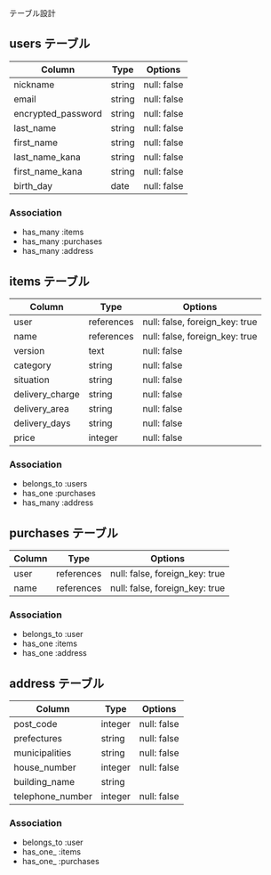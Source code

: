  テーブル設計

## users テーブル

| Column             | Type    | Options     |
| ------------------ | ------  | ----------- |
| nickname           | string  | null: false |
| email              | string  | null: false |
| encrypted_password | string  | null: false |
| last_name          | string  | null: false |
| first_name         | string  | null: false |
| last_name_kana     | string  | null: false |
| first_name_kana    | string  | null: false |
| birth_day          | date    | null: false |




### Association

- has_many :items
- has_many :purchases
- has_many :address

## items テーブル

| Column              | Type       | Options                        |
| ------              | ------     | ------------------------------ |
| user                | references | null: false, foreign_key: true |
| name                | references | null: false, foreign_key: true |
| version             | text       | null: false                    |
| category            | string     | null: false                    |
| situation           | string     | null: false                    |
| delivery_charge     | string     | null: false                    |
| delivery_area       | string     | null: false                    |
| delivery_days       | string     | null: false                    |
| price               | integer    | null: false                    |



### Association

- belongs_to :users
- has_one :purchases
- has_many :address

## purchases テーブル

| Column              | Type       | Options                        |
| ------              | ---------- | ------------------------------ |
| user                | references | null: false, foreign_key: true |
| name                | references | null: false, foreign_key: true |
### Association

- belongs_to :user
- has_one :items
- has_one :address

## address テーブル

| Column              | Type       | Options                        |
| -------             | ---------- | ------------------------------ |
| post_code           | integer    | null: false                    |
| prefectures         | string     | null: false                    |
| municipalities      | string     | null: false                    |
| house_number        | integer    | null: false                    |
| building_name       | string     |                                |
| telephone_number    | integer    | null: false                    |



### Association

- belongs_to :user
- has_one_ :items
- has_one_ :purchases
